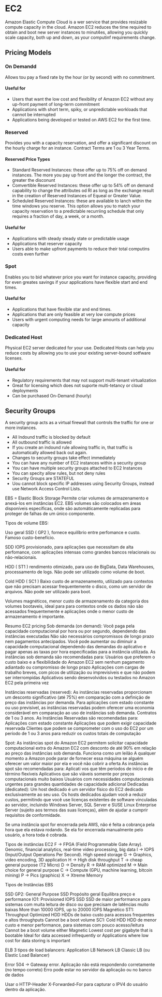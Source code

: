 # EC2

Amazon Elastic Compute Cloud is a wer service that provides resizable compute capacity in the cloud. Amazon EC2 reduces the time required to obtain and boot new server instances to minut4es, allowing you quickly scale capacity, both up and down, as your computinf requirements change.

## Pricing Models

### On Demandd

Allows tou pay a fixed rate by the hour (or by second) with no commitment.

#### Useful for

- Users that want the low cost and flexibility of Amazon EC2 without any up-front payment of long-term commitment
- Applications with short term, spiky, or unpredictable workloads that cannot be interrupted
- Applications being developed or tested on AWS EC2 for the first time.

### Reserved

Provides you with a capacity reservation, and offer a significant discount on the hourly charge for an instance. Contract Terms are 1 ou 3 Year Terms.

#### Reserved Price Types

- Standard Reserved Instances: these offer up to 75% off on demand instances. The more you pay up front and the longer the contract, the greater the disconunt
- Comvertible Reserved Instances: these offer up to 54% off on demand capability to change the attributes od RI as long as the exchange result in the creation of Reserved Instances of Equeal or Greater Value.
- Scheduled Reserved Instances: these are available to lanch within the time windows you reserve. This option allows you to match your capacity reservation to a predictable recurriing schedule that only requires a fraction of day, a week, or a month.

#### Useful for

- Applications with steady steady state or predictable usage
- Applications that reserver capacity
- Users able to make upfront payments to reduce their total computins costs even further

### Spot

Enables you to bid whatever price you want for instance capacity, providing for even greates savings if your applications have flexible start and end times.

#### Useful for

- Applications that have flexible star and end times.
- Applications that are only feasible at very low compute prices
- Users with urgent computing needs for large amounts of additional capacity

### Dedicated Host

Physical EC2 server dedicated for your use. Dedicated Hosts can help you reduce costs by allowing you to use your existing server-bound sotfware licenses.

#### Useful for

- Regulatory requirements that may not support multi-tenant virtualization
- Great for licensing which does not suporte multi-tetancy or cloud deployments
- Can be purchased On-Demand (hourly)

## Security Groups

A security group acts as a virtual firewall that controls the traffic for one or more instances.

- All Indound traffic is blocked by default
- All outbound traffic is allowed
- If you create an indound rule allowing traffic in, that traffic is automatically allowed back out again.
- Changes to security groups take effect immediately
- You can have any number of EC2 instances within a security  group
- You can have multiple security groups attached to EC2 Instances
- You can specity allow rules, but not deny rules
- Security Groups are STATEFUL
- Uou cannot block specific IP addresses using Security Groups, instead use Network Access Control Lists.

EBS = Elastic Block Storage
Permite criar volumes de armazenamento e anexá-los em instâncias EC2.
EBS volumes são colocados em áreas disponíveis específicas, onde são automáticamente replicadas para proteger de falhas de um único componente.




Tipos de volume EBS:

Uso geral SSD ( GP2 ), fornece equilíbrio entre perfomance e custo. Famoso custo-benefício.

SDD IOPS provisionado, para aplicações que necessitam de alta perfomance, com aplicações intensas como grandes bancos relacionais ou não-relacionais.

HDD ( ST1 ) rendimento otimizado, para uso de BigData, Data Warehouses, processamento de logs.
Não pode ser utilizado como volume de boot.

Cold HDD ( SC1 ) 
Baixo custo de armazenamento, utilizado para contextos que não precisam acessar frequentemente o disco, como um servidor de arquivos.
Não pode ser utilizado para boot.

Volumes magnéticos, menor custo de armazenamento da categoria dos volumes bootaveis, ideal para para contextos onde os dados não são acessados frequentemente e aplicações onde o menor custo de armazenamento é importante.

Resumo
EC2 pricing
Sob demanda (on demand): 
Você paga pela capacidade computacional por hora ou por segundo, dependendo das instâncias executadas
Não são necessários compromissos de longo prazo nem pagamentos antecipados. 
Você pode aumentar ou diminuir a capacidade computacional dependendo das demandas do aplicativo e pagar apenas as taxas por hora especificadas para a instância utilizada.
As instâncias sob demanda são recomendadas para:
Usuários que preferem o custo baixo e a flexibilidade do Amazon EC2 sem nenhum pagamento adiantado ou compromisso de longo prazo
Aplicações com cargas de trabalho breves, com picos de utilização ou imprevisíveis e que não podem ser interrompidas
Aplicativos sendo desenvolvidos ou testados no Amazon EC2 pela primeira vez


Instâncias reservadas (reserved):
As instâncias reservadas proporcionam um desconto significativo (até 75%) em comparação com a definição de preço das instâncias por demanda.
Para aplicações com estado constante ou uso previsível, as instâncias reservadas podem oferecer uma economia considerável em comparação ao uso de instâncias sob demanda. 
Contratos de 1 ou 3 anos.
As Instâncias Reservadas são recomendadas para:
Aplicações com estado constante
Aplicações que podem exigir capacidade reservada
Clientes que podem se comprometer com o uso do EC2 por um período de 1 ou 3 anos para reduzir os custos totais de computação


Spot:
As instâncias spot do Amazon EC2 permitem solicitar capacidade computacional extra do Amazon EC2 com desconto de até 90% em relação ao preço das instâncias sob demanda.
Funciona como um leilão
A qualquer momento a Amazon pode parar de fornecer essa máquina se alguém oferecer um valor maior por ela e você não cobrir a oferta
As instâncias spot são recomendadas para:
Aplicati	vos que têm períodos de início e de término flexíveis
Aplicativos que são viáveis somente por preços computacionais muito baixos
Usuários com necessidades computacionais urgentes para grandes quantidades de capacidade adicional
Dedicadas (dedicated):
Um host dedicado é um servidor físico do EC2 dedicado exclusivamente ao seu uso. 
Os hosts dedicados ajudam você a reduzir custos, permitindo que você use licenças existentes de software vinculadas ao servidor, incluindo Windows Server, SQL Server e SUSE Linux Enterprise Server (sujeito aos termos das suas licenças), além de ajudar a cumprir requisitos de conformidade.


Se uma instância spot for encerrada pela AWS, não é feita a cobrança pela hora que ela estava rodando. Se ela for encerrada manualmente pelo usuário, a hora toda é cobrada.

Tipos de instâncias EC2
F -> FPGA (Field Programmable Gate Array). Genomic, financial analytics, real-time video processing, big data
I -> IOPS (Input/Output Operations Per Second). High speed storage
G -> Graphics, video encoding, 3D application
H -> High disk throughput 
T -> cheap general purpose (T2 Micro)
D -> Density
R -> RAM optimized
M -> Main choice for general purpose
C -> Compute (GPU, machine learning, bitcoin mining)
P -> Pics (graphics)
X -> Xtreme Memory

Tipos de Instâncias EBS 

SSD
GP2: General Purpose SSD
Propósito geral
Equilibra preço e performance
IO1: Provisioned IOPS SSD
SSD de maior performance para sistemas com muita leitura de disco ou que precisam de latências muito baixas
More than 10000 IOPS, up to 20000 IOPS
Magnético
ST1: Throughput Optimized HDD 
HDDs de baixo custo para acessos frequentes e altos throughputs 
Cannot be a boot volume
SC1: Cold HDD
HDD de menor custo e menor performance, para sistemas com pouco acesso/leitura
Cannot be a boot volume either
Magnetic
Lowest cost per gigabyte that is bootable
Ideal for data accessed infrequently or 
Applications where low cost for data storing is important

ELB 
3 tipos de load balancers:
Application LB
Network LB
Classic LB (ou Elastic Load Balancer)

Error 504 -> Gateway error. Aplicação não está respondendo corretamente (no tempo correto)
Erro pode estar no servidor da aplicação ou no banco de dados

Usar o HTTP-Header X-Forwarded-For para  capturar o IPV4 do usuário dentro da aplicação.

